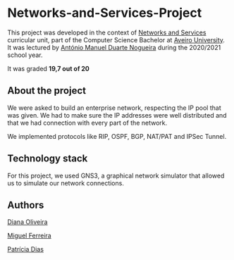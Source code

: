 # Networks-and-Services-Project
This project was developed in the context of [Networks and Services](https://www.ua.pt/en/uc/14818) curricular unit, part of the Computer Science Bachelor at [Aveiro University](https://www.ua.pt/). It was lectured by [António Manuel Duarte Nogueira](https://www.ua.pt/en/p/10317117) during the 2020/2021 school year.

It was graded **19,7 out of 20**

## About the project

We were asked to build an enterprise network, respecting the IP pool that was given. We had to make sure the IP addresses were well distributed and that we had connection with every part of the network.

We implemented protocols like RIP, OSPF, BGP, NAT/PAT and IPSec Tunnel.

## Technology stack

For this project, we used GNS3, a graphical network simulator that allowed us to simulate our network connections.

## Authors

[Diana Oliveira](https://github.com/DianaSiso)

[Miguel Ferreira](https://github.com/MiguelF07)

[Patrícia Dias](https://github.com/Patricia-Dias)

